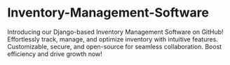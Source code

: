 # Inventory-Management-Software
Introducing our Django-based Inventory Management Software on GitHub! Effortlessly track, manage, and optimize inventory with intuitive features. Customizable, secure, and open-source for seamless collaboration. Boost efficiency and drive growth now!
